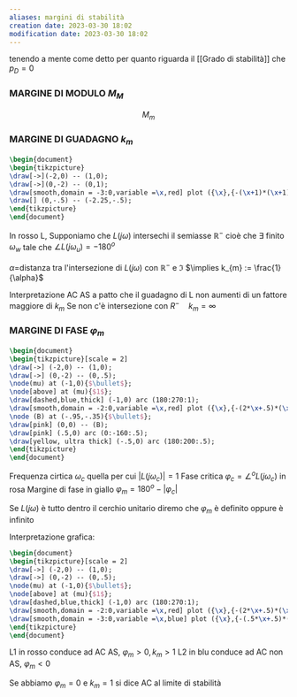 ```yaml
---
aliases: margini di stabilità
creation date: 2023-03-30 18:02
modification date: 2023-03-30 18:02
---
```

tenendo a mente come detto per quanto riguarda il [[Grado di stabilità]] che $p_{D}=0$
### MARGINE DI MODULO $M_{M}$

$$
M_{m}
$$

### MARGINE DI GUADAGNO $k_{m}$

```tikz
\begin{document}
\begin{tikzpicture}
\draw[->](-2,0) -- (1,0);
\draw[->](0,-2) -- (0,1);
\draw[smooth,domain = -3:0,variable =\x,red] plot ({\x},{-(\x+1)*(\x+1) + 1});
\draw[] (0,-.5) -- (-2.25,-.5);
\end{tikzpicture}
\end{document}
```
In rosso L,
Supponiamo che $L(j\omega)$ intersechi il semiasse $\mathbb{R}^-$ cioè che $\exists$ finito $\omega_{w}$ tale che $\angle L(j\omega_{u}) = -180^o$

$\alpha =$distanza tra l'intersezione di $L(j\omega)$ con $\mathbb{R}^-$ e $\Im$
$\implies k_{m} := \frac{1}{\alpha}$

Interpretazione AC AS a patto che il guadagno di L non aumenti di un fattore maggiore di $k_{m}$
Se non c'è intersezione con $R^-\quad k_{m}= \infty$ 

### MARGINE DI FASE $\varphi_{m}$

```tikz
\begin{document}
\begin{tikzpicture}[scale = 2]
\draw[->] (-2,0) -- (1,0);
\draw[->] (0,-2) -- (0,.5);
\node(mu) at (-1,0){$\bullet$};
\node[above] at (mu){$1$};
\draw[dashed,blue,thick] (-1,0) arc (180:270:1);
\draw[smooth,domain = -2:0,variable =\x,red] plot ({\x},{-(2*\x+.5)*(\x+.5) + .25});
\node (B) at (-.95,-.35){$\bullet$};
\draw[pink] (0,0) -- (B);
\draw[pink] (.5,0) arc (0:-160:.5);
\draw[yellow, ultra thick] (-.5,0) arc (180:200:.5);
\end{tikzpicture}
\end{document}
```


Frequenza cirtica $\omega_{c}$ quella per cui $|L(j\omega_{c})| = 1$
Fase critica $\varphi_{c} = \angle^o L(j\omega_{c})$ in rosa
Margine di fase in giallo
$\varphi_{m} = 180^o - |\varphi_{c}|$

Se $L(j\omega)$ è tutto dentro il cerchio unitario diremo che $\varphi_{m}$ è definito oppure è infinito


Interpretazione grafica:

```tikz
\begin{document}
\begin{tikzpicture}[scale = 2]
\draw[->] (-2,0) -- (1,0);
\draw[->] (0,-2) -- (0,.5);
\node(mu) at (-1,0){$\bullet$};
\node[above] at (mu){$1$};
\draw[dashed,blue,thick] (-1,0) arc (180:270:1);
\draw[smooth,domain = -2:0,variable =\x,red] plot ({\x},{-(2*\x+.5)*(\x+.5) + .25});
\draw[smooth,domain = -3:0,variable =\x,blue] plot ({\x},{-(.5*\x+.5)*(\x+.5) + .25});
\end{tikzpicture}
\end{document}
```
L1 in rosso conduce ad AC AS, $\varphi_{m} > 0, k_{m} > 1$
L2 in blu conduce ad AC non AS, $\varphi_{m} < 0$

Se abbiamo $\varphi_{m} = 0$ e $k_{m} = 1$ si dice AC al limite di stabilità